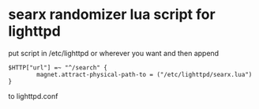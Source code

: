 # searx randomizer lua script for lighttpd
put script in /etc/lighttpd or wherever you want 
and then append 
```
$HTTP["url"] =~ "^/search" {
        magnet.attract-physical-path-to = ("/etc/lighttpd/searx.lua")
}
```
to lighttpd.conf
